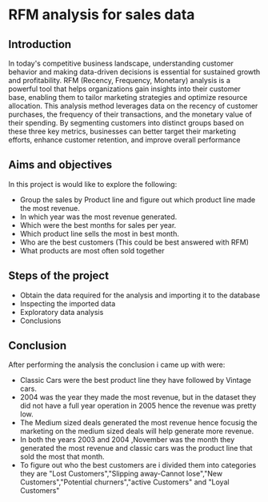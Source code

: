 # RFM analysis for sales data

## Introduction
In today's competitive business landscape, understanding customer behavior and making data-driven decisions is essential for sustained growth and profitability. RFM (Recency, Frequency, Monetary) analysis is a powerful tool that helps organizations gain insights into their customer base, enabling them to tailor marketing strategies and optimize resource allocation. This analysis method leverages data on the recency of customer purchases, the frequency of their transactions, and the monetary value of their spending. By segmenting customers into distinct groups based on these three key metrics, businesses can better target their marketing efforts, enhance customer retention, and improve overall performance

## Aims and objectives

In this project is would like to explore the following:

- Group the sales by Product line and figure out which product line made the most revenue.
-  In which year was the most revenue generated.
-  Which were the best months for sales per year.
-  Which product line sells the most in best month.
-  Who are the best customers (This could be best answered with RFM)
-  What products are most often sold together

## Steps of the project
- Obtain the data required for the analysis and importing it to the database
- Inspecting the imported data
- Exploratory data analysis
- Conclusions

## Conclusion

After performing the analysis the conclusion i came up with were:

- Classic Cars were the best product line they have followed by Vintage cars.
- 2004 was the year they made the most revenue, but in the dataset they did not have a full year operation in 2005 hence the revenue was pretty low.
- The Medium sized deals generated the most revenue hence focusig the marketing on the medium sized deals will help generate more revenue.
- In both the years 2003 and 2004 ,November was the month they generated the most revenue and classic cars was the product line that sold the most that month.
- To figure out who the best customers are i divided them into categories they are "Lost Customers","Slipping away-Cannot lose","New Customers","Potential churners","active Customers" and "Loyal Customers"
